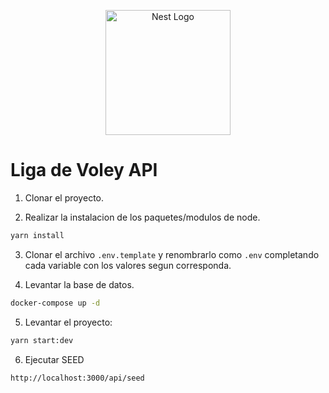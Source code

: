 <p align="center">
  <a href="http://nestjs.com/" target="blank"><img src="https://nestjs.com/img/logo-small.svg" width="200" alt="Nest Logo" /></a>
</p>

# Liga de Voley API

1. Clonar el proyecto.

2. Realizar la instalacion de los paquetes/modulos de node.

``` bash
yarn install
```

3. Clonar el archivo ```.env.template``` y renombrarlo como ```.env``` completando cada variable con los valores segun corresponda.

4. Levantar la base de datos.

``` bash
docker-compose up -d
```

5. Levantar el proyecto:

``` bash
yarn start:dev
```

6. Ejecutar SEED

``` bash
http://localhost:3000/api/seed
```
